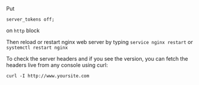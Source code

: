 Put 
```
server_tokens off;
```
on `http` block

Then reload or restart nginx web server by typing `service nginx restart` or `systemctl restart nginx`

To check the server headers and if you see the version, you can fetch the headers live from any console using curl:
```
curl -I http://www.yoursite.com
```
